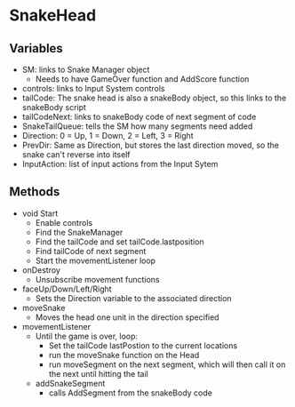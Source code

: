 # SnakeHead
## Variables
- SM: links to Snake Manager object
    - Needs to have GameOver function and AddScore function
- controls: links to Input System controls
- tailCode: The snake head is also a snakeBody object, so this links to the snakeBody script
- tailCodeNext: links to snakeBody code of next segment of code
- SnakeTailQueue: tells the SM how many segments need added
- Direction: 0 = Up, 1 = Down, 2 = Left, 3 = Right
- PrevDir: Same as Direction, but stores the last direction moved, so the snake can't reverse into itself
- InputAction: list of input actions from the Input Sytem

## Methods
- void Start
  - Enable controls
  - Find the SnakeManager
  - Find the tailCode and set tailCode.lastposition
  - Find tailCode of next segment
  - Start the movementListener loop
- onDestroy
  - Unsubscribe movement functions
- faceUp/Down/Left/Right
  - Sets the Direction variable to the associated direction
- moveSnake
  - Moves the head one unit in the direction specified
- movementListener
  - Until the game is over, loop:
    - Set the tailCode lastPostion to the current locations
    - run the moveSnake function on the Head
    - run moveSegment on the next segment, which will then call it on the next until hitting the tail
  - addSnakeSegment
    - calls AddSegment from the snakeBody code